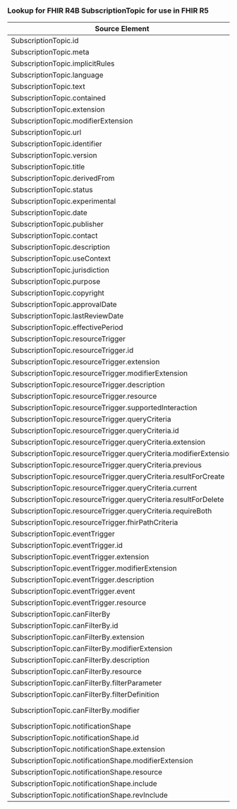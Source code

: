 ### Lookup for FHIR R4B SubscriptionTopic for use in FHIR R5

| Source Element | Usage | Target |
| -------------- | ----- | ------ |
| SubscriptionTopic.id | UseElementSameName | SubscriptionTopic.id |
| SubscriptionTopic.meta | UseElementSameName | SubscriptionTopic.meta |
| SubscriptionTopic.implicitRules | UseElementSameName | SubscriptionTopic.implicitRules |
| SubscriptionTopic.language | UseElementSameName | SubscriptionTopic.language |
| SubscriptionTopic.text | UseElementSameName | SubscriptionTopic.text |
| SubscriptionTopic.contained | UseElementSameName | SubscriptionTopic.contained |
| SubscriptionTopic.extension | UseElementSameName | SubscriptionTopic.extension |
| SubscriptionTopic.modifierExtension | UseElementSameName | SubscriptionTopic.modifierExtension |
| SubscriptionTopic.url | UseElementSameName | SubscriptionTopic.url |
| SubscriptionTopic.identifier | UseElementSameName | SubscriptionTopic.identifier |
| SubscriptionTopic.version | UseElementSameName | SubscriptionTopic.version |
| SubscriptionTopic.title | UseElementSameName | SubscriptionTopic.title |
| SubscriptionTopic.derivedFrom | UseElementSameName | SubscriptionTopic.derivedFrom |
| SubscriptionTopic.status | UseElementSameName | SubscriptionTopic.status |
| SubscriptionTopic.experimental | UseElementSameName | SubscriptionTopic.experimental |
| SubscriptionTopic.date | UseElementSameName | SubscriptionTopic.date |
| SubscriptionTopic.publisher | UseElementSameName | SubscriptionTopic.publisher |
| SubscriptionTopic.contact | UseElementSameName | SubscriptionTopic.contact |
| SubscriptionTopic.description | UseElementSameName | SubscriptionTopic.description |
| SubscriptionTopic.useContext | UseElementSameName | SubscriptionTopic.useContext |
| SubscriptionTopic.jurisdiction | UseElementSameName | SubscriptionTopic.jurisdiction |
| SubscriptionTopic.purpose | UseElementSameName | SubscriptionTopic.purpose |
| SubscriptionTopic.copyright | UseElementSameName | SubscriptionTopic.copyright |
| SubscriptionTopic.approvalDate | UseElementSameName | SubscriptionTopic.approvalDate |
| SubscriptionTopic.lastReviewDate | UseElementSameName | SubscriptionTopic.lastReviewDate |
| SubscriptionTopic.effectivePeriod | UseElementSameName | SubscriptionTopic.effectivePeriod |
| SubscriptionTopic.resourceTrigger | UseElementSameName | SubscriptionTopic.resourceTrigger |
| SubscriptionTopic.resourceTrigger.id | UseElementSameName | SubscriptionTopic.resourceTrigger.id |
| SubscriptionTopic.resourceTrigger.extension | UseElementSameName | SubscriptionTopic.resourceTrigger.extension |
| SubscriptionTopic.resourceTrigger.modifierExtension | UseElementSameName | SubscriptionTopic.resourceTrigger.modifierExtension |
| SubscriptionTopic.resourceTrigger.description | UseElementSameName | SubscriptionTopic.resourceTrigger.description |
| SubscriptionTopic.resourceTrigger.resource | UseElementSameName | SubscriptionTopic.resourceTrigger.resource |
| SubscriptionTopic.resourceTrigger.supportedInteraction | UseElementSameName | SubscriptionTopic.resourceTrigger.supportedInteraction |
| SubscriptionTopic.resourceTrigger.queryCriteria | UseElementSameName | SubscriptionTopic.resourceTrigger.queryCriteria |
| SubscriptionTopic.resourceTrigger.queryCriteria.id | UseElementSameName | SubscriptionTopic.resourceTrigger.queryCriteria.id |
| SubscriptionTopic.resourceTrigger.queryCriteria.extension | UseElementSameName | SubscriptionTopic.resourceTrigger.queryCriteria.extension |
| SubscriptionTopic.resourceTrigger.queryCriteria.modifierExtension | UseElementSameName | SubscriptionTopic.resourceTrigger.queryCriteria.modifierExtension |
| SubscriptionTopic.resourceTrigger.queryCriteria.previous | UseElementSameName | SubscriptionTopic.resourceTrigger.queryCriteria.previous |
| SubscriptionTopic.resourceTrigger.queryCriteria.resultForCreate | UseElementSameName | SubscriptionTopic.resourceTrigger.queryCriteria.resultForCreate |
| SubscriptionTopic.resourceTrigger.queryCriteria.current | UseElementSameName | SubscriptionTopic.resourceTrigger.queryCriteria.current |
| SubscriptionTopic.resourceTrigger.queryCriteria.resultForDelete | UseElementSameName | SubscriptionTopic.resourceTrigger.queryCriteria.resultForDelete |
| SubscriptionTopic.resourceTrigger.queryCriteria.requireBoth | UseElementSameName | SubscriptionTopic.resourceTrigger.queryCriteria.requireBoth |
| SubscriptionTopic.resourceTrigger.fhirPathCriteria | UseElementSameName | SubscriptionTopic.resourceTrigger.fhirPathCriteria |
| SubscriptionTopic.eventTrigger | UseElementSameName | SubscriptionTopic.eventTrigger |
| SubscriptionTopic.eventTrigger.id | UseElementSameName | SubscriptionTopic.eventTrigger.id |
| SubscriptionTopic.eventTrigger.extension | UseElementSameName | SubscriptionTopic.eventTrigger.extension |
| SubscriptionTopic.eventTrigger.modifierExtension | UseElementSameName | SubscriptionTopic.eventTrigger.modifierExtension |
| SubscriptionTopic.eventTrigger.description | UseElementSameName | SubscriptionTopic.eventTrigger.description |
| SubscriptionTopic.eventTrigger.event | UseElementSameName | SubscriptionTopic.eventTrigger.event |
| SubscriptionTopic.eventTrigger.resource | UseElementSameName | SubscriptionTopic.eventTrigger.resource |
| SubscriptionTopic.canFilterBy | UseElementSameName | SubscriptionTopic.canFilterBy |
| SubscriptionTopic.canFilterBy.id | UseElementSameName | SubscriptionTopic.canFilterBy.id |
| SubscriptionTopic.canFilterBy.extension | UseElementSameName | SubscriptionTopic.canFilterBy.extension |
| SubscriptionTopic.canFilterBy.modifierExtension | UseElementSameName | SubscriptionTopic.canFilterBy.modifierExtension |
| SubscriptionTopic.canFilterBy.description | UseElementSameName | SubscriptionTopic.canFilterBy.description |
| SubscriptionTopic.canFilterBy.resource | UseElementSameName | SubscriptionTopic.canFilterBy.resource |
| SubscriptionTopic.canFilterBy.filterParameter | UseElementSameName | SubscriptionTopic.canFilterBy.filterParameter |
| SubscriptionTopic.canFilterBy.filterDefinition | UseElementSameName | SubscriptionTopic.canFilterBy.filterDefinition |
| SubscriptionTopic.canFilterBy.modifier | UseExtension | http://hl7.org/fhir/4.3/StructureDefinition/extension-SubscriptionTopic.canFilterBy.modifier |
| SubscriptionTopic.notificationShape | UseElementSameName | SubscriptionTopic.notificationShape |
| SubscriptionTopic.notificationShape.id | UseElementSameName | SubscriptionTopic.notificationShape.id |
| SubscriptionTopic.notificationShape.extension | UseElementSameName | SubscriptionTopic.notificationShape.extension |
| SubscriptionTopic.notificationShape.modifierExtension | UseElementSameName | SubscriptionTopic.notificationShape.modifierExtension |
| SubscriptionTopic.notificationShape.resource | UseElementSameName | SubscriptionTopic.notificationShape.resource |
| SubscriptionTopic.notificationShape.include | UseElementSameName | SubscriptionTopic.notificationShape.include |
| SubscriptionTopic.notificationShape.revInclude | UseElementSameName | SubscriptionTopic.notificationShape.revInclude |
